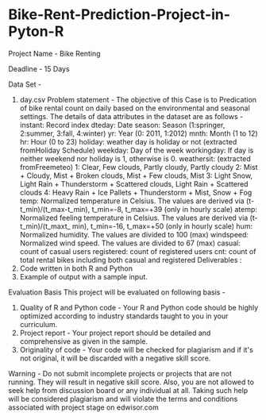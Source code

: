 # Bike-Rent-Prediction-Project-in-Pyton-R

Project Name - Bike Renting

Deadline - 15 Days

Data Set -
1) day.csv
Problem statement -
The objective of this Case is to Predication of bike rental count on daily based on the
environmental and seasonal settings.
The details of data attributes in the dataset are as follows -
instant: Record index
dteday: Date
season: Season (1:springer, 2:summer, 3:fall, 4:winter)
yr: Year (0: 2011, 1:2012)
mnth: Month (1 to 12)
hr: Hour (0 to 23)
holiday: weather day is holiday or not (extracted fromHoliday Schedule)
weekday: Day of the week
workingday: If day is neither weekend nor holiday is 1, otherwise is 0.
weathersit: (extracted fromFreemeteo)
1: Clear, Few clouds, Partly cloudy, Partly cloudy
2: Mist + Cloudy, Mist + Broken clouds, Mist + Few clouds, Mist
3: Light Snow, Light Rain + Thunderstorm + Scattered clouds, Light Rain + Scattered
clouds
4: Heavy Rain + Ice Pallets + Thunderstorm + Mist, Snow + Fog
temp: Normalized temperature in Celsius. The values are derived via
(t-t_min)/(t_max-t_min),
t_min=-8, t_max=+39 (only in hourly scale)
atemp: Normalized feeling temperature in Celsius. The values are derived via
(t-t_min)/(t_maxt_
min), t_min=-16, t_max=+50 (only in hourly scale)
hum: Normalized humidity. The values are divided to 100 (max)
windspeed: Normalized wind speed. The values are divided to 67 (max)
casual: count of casual users
registered: count of registered users
cnt: count of total rental bikes including both casual and registered
Deliverables :
1) Code written in both R and Python
2) Example of output with a sample input.

Evaluation Basis
This project will be evaluated on following basis -
1) Quality of R and Python code - Your R and Python code should be highly
optimized according to industry standards taught to you in your curriculum.
2) Project report - Your project report should be detailed and comprehensive as
given in the sample.
3) Originality of code - Your code will be checked for plagiarism and if it's not
original, it will be discarded with a negative skill score.

Warning - Do not submit incomplete projects or projects that are not running. They will
result in negative skill score. Also, you are not allowed to seek help from discussion
board or any individual at all. Taking such help will be considered plagiarism and will
violate the terms and conditions associated with project stage on edwisor.com
